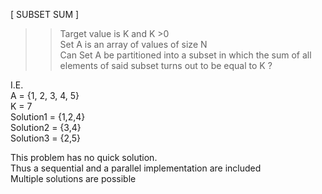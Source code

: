 [ SUBSET SUM ]  

>> Target value is K and K >0  
>> Set A is an array of values of size N  
>> Can Set A be partitioned into a subset in which the sum of all elements of said
   subset turns out to be equal to K ?  


I.E.  
A = {1, 2, 3, 4, 5}  
K = 7  
Solution1 = {1,2,4}  
Solution2 = {3,4}  
Solution3 = {2,5}  


 This problem has no quick solution.  
 Thus a sequential and a parallel implementation are included  
 Multiple solutions are possible  

